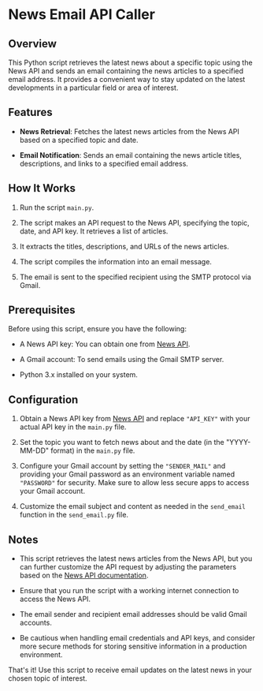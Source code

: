 # News Email API Caller

## Overview

This Python script retrieves the latest news about a specific topic using the News API and sends an email containing the news articles to a specified email address. It provides a convenient way to stay updated on the latest developments in a particular field or area of interest.

## Features

- **News Retrieval**: Fetches the latest news articles from the News API based on a specified topic and date.

- **Email Notification**: Sends an email containing the news article titles, descriptions, and links to a specified email address.

## How It Works

1. Run the script `main.py`.

2. The script makes an API request to the News API, specifying the topic, date, and API key. It retrieves a list of articles.

3. It extracts the titles, descriptions, and URLs of the news articles.

4. The script compiles the information into an email message.

5. The email is sent to the specified recipient using the SMTP protocol via Gmail.

## Prerequisites

Before using this script, ensure you have the following:

- A News API key: You can obtain one from [News API](https://newsapi.org/).

- A Gmail account: To send emails using the Gmail SMTP server.

- Python 3.x installed on your system.

## Configuration

1. Obtain a News API key from [News API](https://newsapi.org/) and replace `"API_KEY"` with your actual API key in the `main.py` file.

2. Set the topic you want to fetch news about and the date (in the "YYYY-MM-DD" format) in the `main.py` file.

3. Configure your Gmail account by setting the `"SENDER_MAIL"` and providing your Gmail password as an environment variable named `"PASSWORD"` for security. Make sure to allow less secure apps to access your Gmail account.

4. Customize the email subject and content as needed in the `send_email` function in the `send_email.py` file.

## Notes

- This script retrieves the latest news articles from the News API, but you can further customize the API request by adjusting the parameters based on the [News API documentation](https://newsapi.org/docs).

- Ensure that you run the script with a working internet connection to access the News API.

- The email sender and recipient email addresses should be valid Gmail accounts.

- Be cautious when handling email credentials and API keys, and consider more secure methods for storing sensitive information in a production environment.

That's it! Use this script to receive email updates on the latest news in your chosen topic of interest.
